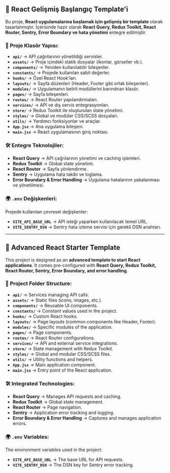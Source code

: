 ## 📌 React Gelişmiş Başlangıç Template'i

Bu proje, **React uygulamalarına başlamak için gelişmiş bir template** olarak tasarlanmıştır. İçerisinde hazır olarak **React Query, Redux Toolkit, React Router, Sentry, Error Boundary ve hata yönetimi** entegre edilmiştir.

### 📂 Proje Klasör Yapısı:
- **`api/`** → API çağrılarının yönetildiği servisler.
- **`assets/`** → Proje içindeki statik dosyalar (ikonlar, görseller vb.).
- **`components/`** → Yeniden kullanılabilir bileşenler.
- **`constants/`** → Projede kullanılan sabit değerler.
- **`hooks/`** → Özel React Hook'ları.
- **`layouts/`** → Sayfa düzenleri (Header, Footer gibi ortak bileşenler).
- **`modules/`** → Uygulamanın belirli modüllerini barındıran klasör.
- **`pages/`** → Sayfa bileşenleri.
- **`routes/`** → React Router yapılandırmaları.
- **`services/`** → API ve dış servis entegrasyonları.
- **`store/`** → Redux Toolkit ile oluşturulan state yönetimi.
- **`styles/`** → Global ve modüler CSS/SCSS dosyaları.
- **`utils/`** → Yardımcı fonksiyonlar ve araçlar.
- **`App.jsx`** → Ana uygulama bileşeni.
- **`main.jsx`** → React uygulamasının giriş noktası.

### 🛠 Entegre Teknolojiler:
- **React Query** → API çağrılarının yönetimi ve caching işlemleri.
- **Redux Toolkit** → Global state yönetimi.
- **React Router** → Sayfa yönlendirme.
- **Sentry** → Uygulama hata takibi ve loglama.
- **Error Boundary & Error Handling** → Uygulama hatalarının yakalanması ve yönetilmesi.

### 🌍 `.env` Değişkenleri:
Projede kullanılan çevresel değişkenler:
- **`VITE_API_BASE_URL`** → API isteği yaparken kullanılacak temel URL.
- **`VITE_SENTRY_DSN`** → Sentry hata izleme servisi için gerekli DSN anahtarı.

---

## 📌 Advanced React Starter Template

This project is designed as an **advanced template to start React applications**. It comes pre-configured with **React Query, Redux Toolkit, React Router, Sentry, Error Boundary, and error handling**.

### 📂 Project Folder Structure:
- **`api/`** → Services managing API calls.
- **`assets/`** → Static files (icons, images, etc.).
- **`components/`** → Reusable UI components.
- **`constants/`** → Constant values used in the project.
- **`hooks/`** → Custom React hooks.
- **`layouts/`** → Page layouts (common components like Header, Footer).
- **`modules/`** → Specific modules of the application.
- **`pages/`** → Page components.
- **`routes/`** → React Router configurations.
- **`services/`** → API and external service integrations.
- **`store/`** → State management with Redux Toolkit.
- **`styles/`** → Global and modular CSS/SCSS files.
- **`utils/`** → Utility functions and helpers.
- **`App.jsx`** → Main application component.
- **`main.jsx`** → Entry point of the React application.

### 🛠 Integrated Technologies:
- **React Query** → Manages API requests and caching.
- **Redux Toolkit** → Global state management.
- **React Router** → Page navigation.
- **Sentry** → Application error tracking and logging.
- **Error Boundary & Error Handling** → Captures and manages application errors.

### 🌍 `.env` Variables:
The environment variables used in the project:
- **`VITE_API_BASE_URL`** → The base URL for API requests.
- **`VITE_SENTRY_DSN`** → The DSN key for Sentry error tracking.
